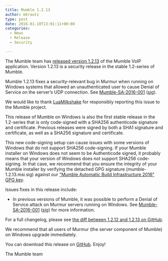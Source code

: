 ```yaml
---
title: Mumble 1.2.13
author: mkrautz
type: post
date: 2016-01-10T13:01:11+00:00
categories:
  - News
  - Release
  - Security

---
```

<img class="alignleft size-full wp-image-232" title="Mumblesoftwarelogo" src="http://mumble.sourceforge.net/w/logo.png" alt="" />The Mumble team has [released version 1.2.13][1] of the Mumble VoIP application. Version 1.2.13 is a security release in the stable 1.2-series of Mumble.

<!--more-->

Mumble 1.2.13 fixes a security-relevant bug in Murmur when running on Windows systems that allowed an unauthenticated user to cause Denial of Service on the server&#8217;s UDP connection. See [Mumble-SA-2016-001][2] ([sig][3]).

We would like to thank [LuaMilkshake][4] for responsibly reporting this issue to the Mumble project.

This release of Mumble on Windows is also the first stable release in the 1.2-series that is only code-signed with a SHA256 authenticode signature and certificate. Previous releases were signed by both a SHA1 signature and certificate, as well as a SHA256 signature and certificate.

This new code-signing setup can cause issues with some versions of Windows that do not support SHA256 code-signing. If your Mumble installer on Windows does not seem to be Authenticode signed, it probably means that your version of Windows does not support SHA256 code-signing. In that case, we recommend that you ensure the integrity of your Mumble installer by verifying the detached GPG signature (mumble-1.2.13.msi.sig) against our ["Mumble Automatic Build Infrastructure 2016" GPG key][5].

Issues fixes in this release include:

  * In previous versions of Mumble, it was possible to perform a Denial of Service attack on Murmur servers running on Windows. See [Mumble-SA-2016-001][2] ([sig][3]) for more information. 

For a full changelog, please see [the diff between 1.2.12 and 1.2.13 on GitHub][6].

We recommend that all users of Murmur (the server component of Mumble) on Windows upgrade immediately.

You can download this release on [GitHub][7]. Enjoy!

The Mumble team

 [1]: https://github.com/mumble-voip/mumble/releases/tag/1.2.13
 [2]: https://www.mumble.info/security/Mumble-SA-2016-001.txt
 [3]: https://www.mumble.info/security/Mumble-SA-2016-001.sig
 [4]: https://github.com/LuaMilkshake
 [5]: https://github.com/mumble-voip/mumble-gpg-signatures/blob/master/gpg.txt
 [6]: https://github.com/mumble-voip/mumble/compare/1.2.12...1.2.13
 [7]: https://github.com/mumble-voip/mumble/releases/tag/1.2.13 "https://github.com/mumble-voip/mumble/releases/tag/1.2.13"
